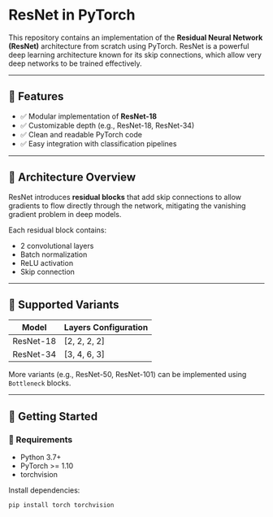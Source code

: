 # ResNet in PyTorch

This repository contains an implementation of the **Residual Neural Network (ResNet)** architecture from scratch using PyTorch. ResNet is a powerful deep learning architecture known for its skip connections, which allow very deep networks to be trained effectively.

---

## 📌 Features

- ✅ Modular implementation of **ResNet-18**
- ✅ Customizable depth (e.g., ResNet-18, ResNet-34)
- ✅ Clean and readable PyTorch code
- ✅ Easy integration with classification pipelines

---

## 🧠 Architecture Overview

ResNet introduces **residual blocks** that add skip connections to allow gradients to flow directly through the network, mitigating the vanishing gradient problem in deep models.


Each residual block contains:
- 2 convolutional layers
- Batch normalization
- ReLU activation
- Skip connection

---

## 🧪 Supported Variants

| Model     | Layers Configuration        |
|-----------|-----------------------------|
| ResNet-18 | [2, 2, 2, 2]                |
| ResNet-34 | [3, 4, 6, 3]                |

More variants (e.g., ResNet-50, ResNet-101) can be implemented using `Bottleneck` blocks.

---

## 🚀 Getting Started

### 🔧 Requirements

- Python 3.7+
- PyTorch >= 1.10
- torchvision

Install dependencies:

```bash
pip install torch torchvision
